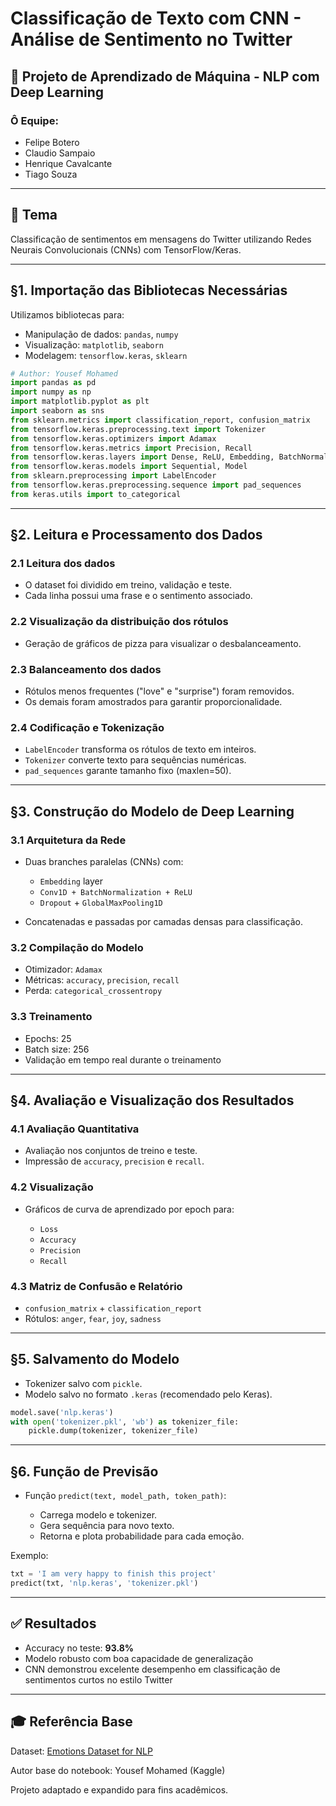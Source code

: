 # Classificação de Texto com CNN - Análise de Sentimento no Twitter

## 📅 Projeto de Aprendizado de Máquina - NLP com Deep Learning

### Ô Equipe:

* Felipe Botero
* Claudio Sampaio
* Henrique Cavalcante
* Tiago Souza

---

## 📖 Tema

Classificação de sentimentos em mensagens do Twitter utilizando Redes Neurais Convolucionais (CNNs) com TensorFlow/Keras.

---

## §1. Importação das Bibliotecas Necessárias

Utilizamos bibliotecas para:

* Manipulação de dados: `pandas`, `numpy`
* Visualização: `matplotlib`, `seaborn`
* Modelagem: `tensorflow.keras`, `sklearn`

```python
# Author: Yousef Mohamed
import pandas as pd
import numpy as np
import matplotlib.pyplot as plt
import seaborn as sns
from sklearn.metrics import classification_report, confusion_matrix
from tensorflow.keras.preprocessing.text import Tokenizer
from tensorflow.keras.optimizers import Adamax
from tensorflow.keras.metrics import Precision, Recall
from tensorflow.keras.layers import Dense, ReLU, Embedding, BatchNormalization, Concatenate, Conv1D, GlobalMaxPooling1D, Dropout
from tensorflow.keras.models import Sequential, Model
from sklearn.preprocessing import LabelEncoder
from tensorflow.keras.preprocessing.sequence import pad_sequences
from keras.utils import to_categorical
```

---

## §2. Leitura e Processamento dos Dados

### 2.1 Leitura dos dados

* O dataset foi dividido em treino, validação e teste.
* Cada linha possui uma frase e o sentimento associado.

### 2.2 Visualização da distribuição dos rótulos

* Geração de gráficos de pizza para visualizar o desbalanceamento.

### 2.3 Balanceamento dos dados

* Rótulos menos frequentes ("love" e "surprise") foram removidos.
* Os demais foram amostrados para garantir proporcionalidade.

### 2.4 Codificação e Tokenização

* `LabelEncoder` transforma os rótulos de texto em inteiros.
* `Tokenizer` converte texto para sequências numéricas.
* `pad_sequences` garante tamanho fixo (maxlen=50).

---

## §3. Construção do Modelo de Deep Learning

### 3.1 Arquitetura da Rede

* Duas branches paralelas (CNNs) com:

  * `Embedding` layer
  * `Conv1D + BatchNormalization + ReLU`
  * `Dropout` + `GlobalMaxPooling1D`
* Concatenadas e passadas por camadas densas para classificação.

### 3.2 Compilação do Modelo

* Otimizador: `Adamax`
* Métricas: `accuracy`, `precision`, `recall`
* Perda: `categorical_crossentropy`

### 3.3 Treinamento

* Epochs: 25
* Batch size: 256
* Validação em tempo real durante o treinamento

---

## §4. Avaliação e Visualização dos Resultados

### 4.1 Avaliação Quantitativa

* Avaliação nos conjuntos de treino e teste.
* Impressão de `accuracy`, `precision` e `recall`.

### 4.2 Visualização

* Gráficos de curva de aprendizado por epoch para:

  * `Loss`
  * `Accuracy`
  * `Precision`
  * `Recall`

### 4.3 Matriz de Confusão e Relatório

* `confusion_matrix` + `classification_report`
* Rótulos: `anger`, `fear`, `joy`, `sadness`

---

## §5. Salvamento do Modelo

* Tokenizer salvo com `pickle`.
* Modelo salvo no formato `.keras` (recomendado pelo Keras).

```python
model.save('nlp.keras')
with open('tokenizer.pkl', 'wb') as tokenizer_file:
    pickle.dump(tokenizer, tokenizer_file)
```

---

## §6. Função de Previsão

* Função `predict(text, model_path, token_path)`:

  * Carrega modelo e tokenizer.
  * Gera sequência para novo texto.
  * Retorna e plota probabilidade para cada emoção.

Exemplo:

```python
txt = 'I am very happy to finish this project'
predict(txt, 'nlp.keras', 'tokenizer.pkl')
```

---

## ✅ Resultados

* Accuracy no teste: **93.8%**
* Modelo robusto com boa capacidade de generalização
* CNN demonstrou excelente desempenho em classificação de sentimentos curtos no estilo Twitter

---

## 🎓 Referência Base

Dataset: [Emotions Dataset for NLP](https://www.kaggle.com/datasets/danofer/emotion-classification)

Autor base do notebook: Yousef Mohamed (Kaggle)

Projeto adaptado e expandido para fins acadêmicos.
